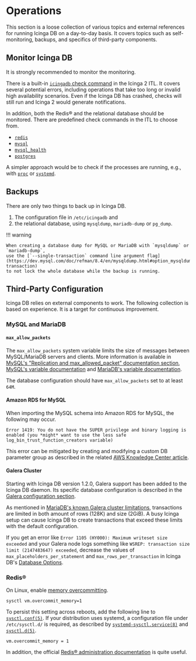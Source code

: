 # Operations

This section is a loose collection of various topics and external references for running Icinga DB on a day-to-day basis.
It covers topics such as self-monitoring, backups, and specifics of third-party components.

## Monitor Icinga DB

It is strongly recommended to monitor the monitoring.

There is a built-in [`icingadb` check command](https://icinga.com/docs/icinga-2/latest/doc/10-icinga-template-library/#icingadb) in the Icinga 2 ITL.
It covers several potential errors, including operations that take too long or invalid high availability scenarios.
Even if the Icinga DB has crashed, checks will still run and Icinga 2 would generate notifications.

In addition, both the Redis® and the relational database should be monitored.
There are predefined check commands in the ITL to choose from.

- [`redis`](https://icinga.com/docs/icinga-2/latest/doc/10-icinga-template-library/#redis)
- [`mysql`](https://icinga.com/docs/icinga-2/latest/doc/10-icinga-template-library/#mysql)
- [`mysql_health`](https://icinga.com/docs/icinga-2/latest/doc/10-icinga-template-library/#mysql_health)
- [`postgres`](https://icinga.com/docs/icinga-2/latest/doc/10-icinga-template-library/#postgres)

A simpler approach would be to check if the processes are running, e.g.,
with [`proc`](https://icinga.com/docs/icinga-2/latest/doc/10-icinga-template-library/#procs) or
[`systemd`](https://icinga.com/docs/icinga-2/latest/doc/10-icinga-template-library/#systemd).

## Backups

There are only two things to back up in Icinga DB.

1. The configuration file in `/etc/icingadb` and
2. the relational database, using `mysqldump`, `mariadb-dump` or `pg_dump`.

!!! warning

    When creating a database dump for MySQL or MariaDB with `mysqldump` or `mariadb-dump`,
    use the [`--single-transaction` command line argument flag](https://dev.mysql.com/doc/refman/8.4/en/mysqldump.html#option_mysqldump_single-transaction)
    to not lock the whole database while the backup is running.

## Third-Party Configuration

Icinga DB relies on external components to work.
The following collection is based on experience.
It is a target for continuous improvement.

### MySQL and MariaDB

#### `max_allow_packets`

The `max_allow_packets` system variable limits the size of messages between MySQL/MariaDB servers and clients.
More information is available in
[MySQL's "Replication and max_allowed_packet" documentation section](https://dev.mysql.com/doc/refman/8.4/en/replication-features-max-allowed-packet.html),
[MySQL's variable documentation](https://dev.mysql.com/doc/refman/8.4/en/server-system-variables.html#sysvar_max_allowed_packet) and
[MariaDB's variable documentation](https://mariadb.com/kb/en/server-system-variables/#max_allowed_packet).

The database configuration should have `max_allow_packets` set to at least `64M`.

#### Amazon RDS for MySQL

When importing the MySQL schema into Amazon RDS for MySQL, the following may occur.

```
Error 1419: You do not have the SUPER privilege and binary logging is enabled (you *might* want to use the less safe log_bin_trust_function_creators variable)
```

This error can be mitigated by creating and modifying a custom DB parameter group as described in the related [AWS Knowledge Center article](https://repost.aws/knowledge-center/rds-mysql-functions).

#### Galera Cluster

Starting with Icinga DB version 1.2.0, Galera support has been added to the Icinga DB daemon.
Its specific database configuration is described in the [Galera configuration section](03-Configuration.md#galera-cluster).

As mentioned in [MariaDB's known Galera cluster limitations](https://mariadb.com/kb/en/mariadb-galera-cluster-known-limitations/),
transactions are limited in both amount of rows (128K) and size (2GiB).
A busy Icinga setup can cause Icinga DB to create transactions that exceed these limits with the default configuration.

If you get an error like `Error 1105 (HY000): Maximum writeset size exceeded`
and your Galera node logs something like `WSREP: transaction size limit (2147483647) exceeded`,
decrease the values of `max_placeholders_per_statement` and `max_rows_per_transaction` in Icinga DB's
[Database Options](https://icinga.com/docs/icinga-db/latest/doc/03-Configuration/#database-options).

### Redis®

On Linux, enable [memory overcommitting](https://www.kernel.org/doc/Documentation/vm/overcommit-accounting).

```shell
sysctl vm.overcommit_memory=1
```

To persist this setting across reboots, add the following line to [`sysctl.conf(5)`](https://man7.org/linux/man-pages/man5/sysctl.conf.5.html).
If your distribution uses systemd, a configuration file under `/etc/sysctl.d/` is required, as described by
[`systemd-sysctl.service(8)`](https://www.freedesktop.org/software/systemd/man/latest/systemd-sysctl.service.html) and
[`sysctl.d(5)`](https://man7.org/linux/man-pages/man5/sysctl.d.5.html).

```
vm.overcommit_memory = 1
```

In addition, the official [Redis® administration documentation](https://redis.io/docs/latest/operate/oss_and_stack/management/admin/) is quite useful.
